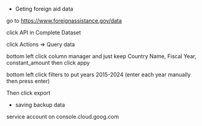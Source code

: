 - Geting foreign aid data

go to https://www.foreignassistance.gov/data

click API in Complete Dataset

click Actions => Query data

bottom left click column manager and just keep Country Name, Fiscal Year, constant_amount then click appy

bottom left click filters to put years 2015-2024 (enter each year manually then press enter)

Then click export

- saving backup data

service account on console.cloud.goog.com
